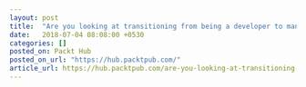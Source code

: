 ```yaml
---
layout: post
title:  "Are you looking at transitioning from being a developer to manager? Here are some leadership roles to consider"
date:   2018-07-04 08:08:00 +0530
categories: []
posted_on: Packt Hub
posted_on_url: "https://hub.packtpub.com/"
article_url: https://hub.packtpub.com/are-you-looking-at-transitioning-from-being-a-developer-to-manager-here-are-some-leadership-roles-to-consider/
---
```

